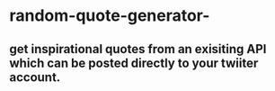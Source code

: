 # random-quote-generator-
## get inspirational quotes from an exisiting API which can be posted directly to your twiiter account.

